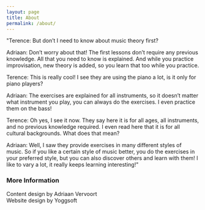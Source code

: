 ```yaml
---
layout: page
title: About
permalink: /about/
---
```


"Terence: But don’t I need to know about music theory first?

Adriaan: Don’t worry about that! The first lessons don’t require any previous knowledge. All that you need to know is explained. And while you practice improvisation, new theory is added, so you learn that too while you practice.

Terence: This is really cool! I see they are using the piano a lot, is it only for piano players?

Adriaan: The exercises are explained for all instruments, so it doesn’t matter what instrument you play, you can always do the exercises. I even practice them on the bass!

Terence: Oh yes, I see it now. They say here it is for all ages, all instruments, and no previous knowledge required. I even read here that it is for all cultural backgrounds. What does that mean?

Adriaan: Well, I saw they provide exercises in many different styles of music. So if you like a certain style of music better, you do the exercises in your preferred style, but you can also discover others and learn with them! I like to vary a lot, it really keeps learning interesting!"

### More Information

Content design by Adriaan Vervoort <br>
Website design by Yoggsoft
